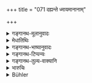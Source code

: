 +++
title = "071 दह्यन्ते ध्मायमानानाम्"

+++

<details><summary>गङ्गानथ-मूलानुवादः</summary>

Just as the impurities of metallic ores are consumed when they are blasted, even so are the taints of the senses consumed through the suspension of breath.—(71)
</details>

<details><summary>मेधातिथिः</summary>

**धातवः** सुवर्णादयः, तेषां **ध्मायमानानां** सुवर्णम् एवावशिष्यते । तथ्**एन्द्रियाणां** विषयदर्शने यौ प्रीतिपरितपौ जायेते तयोर् यत् पापं तस्य दाहः प्राणनिरोधात् । प्रीतिपरितापोत्पत्तिर् मुमुक्षोर् निषिद्धा । सा तु शरीरिणः त्यक्तसङ्गस्यापि यादृच्छिकरूपशब्दाद्युपनतौ कयाचिन् मात्रया वस्तुसामर्थ्येन नियतेन्द्रियस्याप्य् उपजायते । अतस् तद्दोषनिवृत्त्यर्थाः प्राणायामाः ॥ ६.७१ ॥
</details>

<details><summary>गङ्गानथ-भाष्यानुवादः</summary>

When the ‘metallic ores,’ of gold for instance, are blasted in a furnace, what is left behind is pure gold; similarly when the senses apprehend their objects, the man feels joys and sorrows, and these are productive of sin; this sin is consumed through the suspension of breath.

For the man seeking Liberation, indulging in joys and griefs has been forbidden.

But even in a man who has given up all attachment, and has his organs under his control, these are bound to appear, in howsoever small a degree, through the sheer nature of things, whenever by chance various kinds of colour, sound &c. become presented before him. And it is for the removal of the taints due to these that breath-suspensions have to be practised.—(71)
</details>

<details><summary>गङ्गानथ-टिप्पन्यः</summary>

This verse is quoted in *Mitākṣarā* (on 3.62);—and in *Vidhānapārijāta*
(II. p. 176).
</details>

<details><summary>गङ्गानथ-तुल्य-वाक्यानि</summary>

*Vaśiṣṭha* (25.6).—‘Through the inhibition of breath air is generated;
through air is produced fire; then through heat water is formed; hence
one becomes internally purified by these three.’

*Baudhāyana* (4.1.24).—(Same as above from Vaśiṣṭha.)
</details>

<details><summary>भारुचिः</summary>

एवं च सति ।
</details>

<details><summary>Bühler</summary>

071	For as the impurities of metallic ores, melted in the blast (of a furnace), are consumed, even so the taints of the organs are destroyed through the suppression of the breath.
</details>
